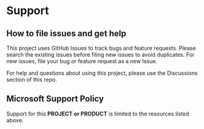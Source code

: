 # Support

## How to file issues and get help  

This project uses GitHub Issues to track bugs and feature requests. Please search the existing 
issues before filing new issues to avoid duplicates.  For new issues, file your bug or 
feature request as a new Issue.

For help and questions about using this project, please use the Discussions section of this repo.

## Microsoft Support Policy  

Support for this **PROJECT or PRODUCT** is limited to the resources listed above.
